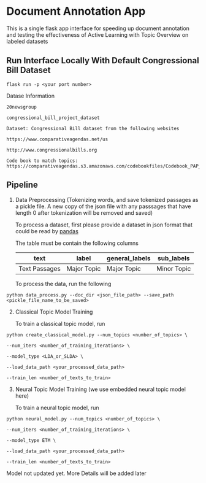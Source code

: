 # Document Annotation App
This is a single flask app interface for speeding up document annotation and testing the effectiveness of Active Learning with Topic Overview on labeled datasets


## Run Interface Locally With Default Congressional Bill Dataset

```
flask run -p <your port number>
```



Datase Information

```
20newsgroup

congressional_bill_project_dataset

Dataset: Congressional Bill dataset from the following websites

https://www.comparativeagendas.net/us

http://www.congressionalbills.org

Code book to match topics: https://comparativeagendas.s3.amazonaws.com/codebookfiles/Codebook_PAP_2019.pdf
```

## Pipeline

1. Data Preprocessing (Tokenizing words, and save tokenized passages as a pickle file. A new copy of the json file with any passsages that have length 0 after tokenization will be removed and saved)

      To process a dataset, first please provide a dataset in json format that could be read by [pandas](https://pandas.pydata.org/docs/reference/api/pandas.read_json.html)

      The table must be contain the following columns

      | text | label | general_labels | sub_labels |
    | --------------- | --------------- | --------------- | --------------- |
    | Text Passages    | Major Topic    | Major Topic | Minor Topic |
   
    
    To process the data, run the following
  ```
  python data_process.py --doc_dir <json_file_path> --save_path <pickle_file_name_to_be_saved>
  ```


2. Classical Topic Model Training


   To train a classical topic model, run
```
python create_classical_model.py --num_topics <number_of_topics> \ 

--num_iters <number_of_training_iterations> \

--model_type <LDA_or_SLDA> \

--load_data_path <your_processed_data_path>

--train_len <number_of_texts_to_train>
```

3. Neural Topic Model Training (we use embedded neural topic model here)

    To train a neural topic model, run
    
```
python neural_model.py --num_topics <number_of_topics> \ 

--num_iters <number_of_training_iterations> \

--model_type ETM \

--load_data_path <your_processed_data_path>

--train_len <number_of_texts_to_train>
```
    

Model not updated yet. 
More Details will be added later
